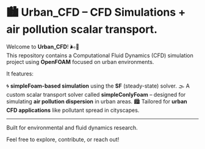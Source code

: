 # 🏙️ Urban_CFD – CFD Simulations + air pollution scalar transport.

Welcome to **Urban_CFD**! 🌬️🌆  
This repository contains a Computational Fluid Dynamics (CFD) simulation project using **OpenFOAM** focused on urban environments.

It features:

🌀 **simpleFoam-based simulation** using the **SF** (steady-state) solver.
🌫️ A custom scalar transport solver called **simpleConlyFoam** – designed for simulating **air pollution dispersion** in urban areas.
🏙️ Tailored for **urban CFD applications** like pollutant spread in cityscapes.

---

Built for environmental and fluid dynamics research.

Feel free to explore, contribute, or reach out!

